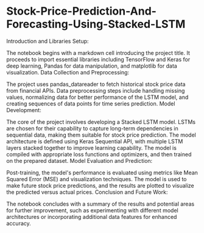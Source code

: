 # Stock-Price-Prediction-And-Forecasting-Using-Stacked-LSTM
Introduction and Libraries Setup:

The notebook begins with a markdown cell introducing the project title.
It proceeds to import essential libraries including TensorFlow and Keras for deep learning, Pandas for data manipulation, and matplotlib for data visualization.
Data Collection and Preprocessing:

The project uses pandas_datareader to fetch historical stock price data from financial APIs.
Data preprocessing steps include handling missing values, normalizing data for better performance of the LSTM model, and creating sequences of data points for time series prediction.
Model Development:

The core of the project involves developing a Stacked LSTM model. LSTMs are chosen for their capability to capture long-term dependencies in sequential data, making them suitable for stock price prediction.
The model architecture is defined using Keras Sequential API, with multiple LSTM layers stacked together to improve learning capability.
The model is compiled with appropriate loss functions and optimizers, and then trained on the prepared dataset.
Model Evaluation and Prediction:

Post-training, the model's performance is evaluated using metrics like Mean Squared Error (MSE) and visualization techniques.
The model is used to make future stock price predictions, and the results are plotted to visualize the predicted versus actual prices.
Conclusion and Future Work:

The notebook concludes with a summary of the results and potential areas for further improvement, such as experimenting with different model architectures or incorporating additional data features for enhanced accuracy.
